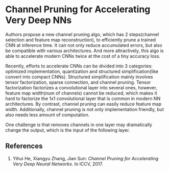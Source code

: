 # Channel Pruning for Accelerating Very Deep NNs

Authors propose a new channel pruning algo, which has 2 steps(channel selection and feature map reconstruction), to efficiently prune a trained CNN at inference time. It can not only reduce accumulated errors, but also be compatible with various architectures. And more attractively, this algo is able to accelerate modern CNNs twice at the cost of a tiny accuracy loss.

Recently, efforts to accelerate CNNs can be divided into 3 categories: optimized implementation, quantization and structured simplification(like convert into compact CNNs). Structured simplification mainly involves tensor factorization, sparse connection, and channel pruning. Tensor factorization factorizes a convolutional layer into several ones, however, feature map width(num of channels) cannot be reduced, which makes it hard to factorize the 1x1 convolutional layer that is common in modern NN architectures. By contrast, channel pruning can easily reduce feature map width. Additionally, channel pruning is not only implementation friendly, but also needs less amount of computation.

One challenge is that removes channels in one layer may dramatically change the output, which is the input of the following layer. 


## References
1. Yihui He, Xiangyu Zhang, Jian Sun: *Channel Pruning for Accelerating Very Deep Neural Networks*. In ICCV, 2017.